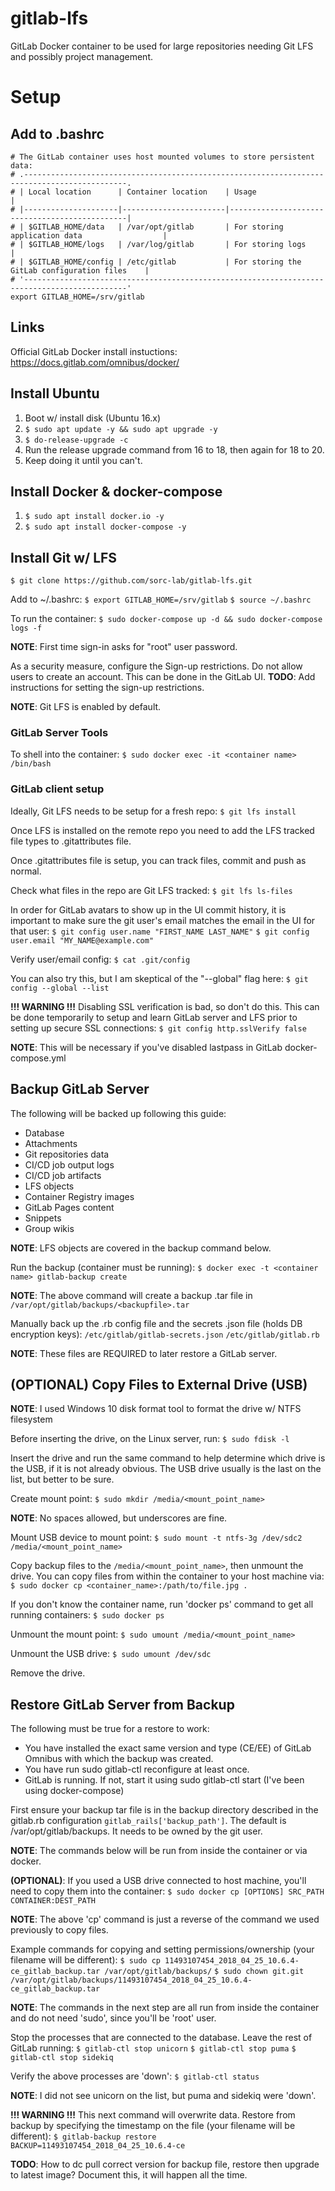 # gitlab-lfs
GitLab Docker container to be used for large repositories needing Git LFS and possibly project management.

# Setup
## Add to .bashrc
```
# The GitLab container uses host mounted volumes to store persistent data:
# .---------------------------------------------------------------------------------------------.
# | Local location	    | Container location	| Usage                                         |
# |---------------------|-----------------------|-----------------------------------------------|
# | $GITLAB_HOME/data	| /var/opt/gitlab	    | For storing application data                  |
# | $GITLAB_HOME/logs	| /var/log/gitlab	    | For storing logs                              |
# | $GITLAB_HOME/config	| /etc/gitlab	        | For storing the GitLab configuration files    |
# '---------------------------------------------------------------------------------------------'
export GITLAB_HOME=/srv/gitlab
```

## Links
Official GitLab Docker install instuctions: https://docs.gitlab.com/omnibus/docker/

## Install Ubuntu
1. Boot w/ install disk (Ubuntu 16.x)
2. `$ sudo apt update -y && sudo apt upgrade -y`
3. `$ do-release-upgrade -c`
4. Run the release upgrade command from 16 to 18, then again for 18 to 20.
5. Keep doing it until you can't.

## Install Docker & docker-compose
1. `$ sudo apt install docker.io -y`
2. `$ sudo apt install docker-compose -y`

## Install Git w/ LFS
`$ git clone https://github.com/sorc-lab/gitlab-lfs.git`

Add to ~/.bashrc:
`$ export GITLAB_HOME=/srv/gitlab`
`$ source ~/.bashrc`

To run the container:
`$ sudo docker-compose up -d && sudo docker-compose logs -f`

**NOTE**: First time sign-in asks for "root" user password.

As a security measure, configure the Sign-up restrictions. Do not allow users to create an
account. This can be done in the GitLab UI.
**TODO**: Add instructions for setting the sign-up restrictions.

**NOTE**: Git LFS is enabled by default.

### GitLab Server Tools
To shell into the container:
`$ sudo docker exec -it <container name> /bin/bash`

### GitLab client setup
Ideally, Git LFS needs to be setup for a fresh repo:
`$ git lfs install`

Once LFS is installed on the remote repo you need to add the LFS tracked file types to
.gitattributes file.

Once .gitattributes file is setup, you can track files, commit and push as normal.

Check what files in the repo are Git LFS tracked:
`$ git lfs ls-files`

In order for GitLab avatars to show up in the UI commit history, it is important to make sure the git user's email
matches the email in the UI for that user:
`$ git config user.name "FIRST_NAME LAST_NAME"`
`$ git config user.email "MY_NAME@example.com"`

Verify user/email config:
`$ cat .git/config`

You can also try this, but I am skeptical of the "--global" flag here:
`$ git config --global --list`

**!!! WARNING !!!**
Disabling SSL verification is bad, so don't do this. This can be done temporarily to setup and
learn GitLab server and LFS prior to setting up secure SSL connections:
`$ git config http.sslVerify false`

**NOTE**: This will be necessary if you've disabled lastpass in GitLab docker-compose.yml

## Backup GitLab Server
The following will be backed up following this guide:
- Database
- Attachments
- Git repositories data
- CI/CD job output logs
- CI/CD job artifacts
- LFS objects
- Container Registry images
- GitLab Pages content
- Snippets
- Group wikis

**NOTE**: LFS objects are covered in the backup command below.

Run the backup (container must be running):
`$ docker exec -t <container name> gitlab-backup create`

**NOTE**: The above command will create a backup .tar file in `/var/opt/gitlab/backups/<backupfile>.tar`

Manually back up the .rb config file and the secrets .json file (holds DB encryption keys):
`/etc/gitlab/gitlab-secrets.json`
`/etc/gitlab/gitlab.rb`

**NOTE**: These files are REQUIRED to later restore a GitLab server.

## (OPTIONAL) Copy Files to External Drive (USB)
**NOTE**: I used Windows 10 disk format tool to format the drive w/ NTFS filesystem

Before inserting the drive, on the Linux server, run:
`$ sudo fdisk -l`

Insert the drive and run the same command to help determine which drive is the USB, if it is not
already obvious. The USB drive usually is the last on the list, but better to be sure.

Create mount point:
`$ sudo mkdir /media/<mount_point_name>`

**NOTE**: No spaces allowed, but underscores are fine.

Mount USB device to mount point:
`$ sudo mount -t ntfs-3g /dev/sdc2 /media/<mount_point_name>`

Copy backup files to the `/media/<mount_point_name>`, then unmount the drive.
You can copy files from within the container to your host machine via:
`$ sudo docker cp <container_name>:/path/to/file.jpg .`

If you don't know the container name, run 'docker ps' command to get all running containers:
`$ sudo docker ps`

Unmount the mount point:
`$ sudo umount /media/<mount_point_name>`

Unmount the USB drive:
`$ sudo umount /dev/sdc`

Remove the drive.

## Restore GitLab Server from Backup
The following must be true for a restore to work:
- You have installed the exact same version and type (CE/EE) of GitLab Omnibus with which the
  backup was created.
- You have run sudo gitlab-ctl reconfigure at least once.
- GitLab is running. If not, start it using sudo gitlab-ctl start (I've been using docker-compose)

First ensure your backup tar file is in the backup directory described in the gitlab.rb
configuration `gitlab_rails['backup_path']`.
The default is /var/opt/gitlab/backups. It needs to be owned by the git user.

**NOTE**: The commands below will be run from inside the container or via docker.

**(OPTIONAL)**: If you used a USB drive connected to host machine, you'll need to copy them into
the container:
`$ sudo docker cp [OPTIONS] SRC_PATH CONTAINER:DEST_PATH`

**NOTE**: The above 'cp' command is just a reverse of the command we used previously to copy files.

Example commands for copying and setting permissions/ownership (your filename will be different):
`$ sudo cp 11493107454_2018_04_25_10.6.4-ce_gitlab_backup.tar /var/opt/gitlab/backups/`
`$ sudo chown git.git /var/opt/gitlab/backups/11493107454_2018_04_25_10.6.4-ce_gitlab_backup.tar`

**NOTE**: The commands in the next step are all run from inside the container and do not need
'sudo', since you'll be 'root' user.

Stop the processes that are connected to the database. Leave the rest of GitLab running:
`$ gitlab-ctl stop unicorn`
`$ gitlab-ctl stop puma`
`$ gitlab-ctl stop sidekiq`

Verify the above processes are 'down':
`$ gitlab-ctl status`

**NOTE**: I did not see unicorn on the list, but puma and sidekiq were 'down'.

**!!! WARNING !!!** This next command will overwrite data.
Restore from backup by specifying the timestamp on the file (your filename will be different):
`$ gitlab-backup restore BACKUP=11493107454_2018_04_25_10.6.4-ce`

**TODO**: How to dc pull correct version for backup file, restore then upgrade to latest image?
Document this, it will happen all the time.
